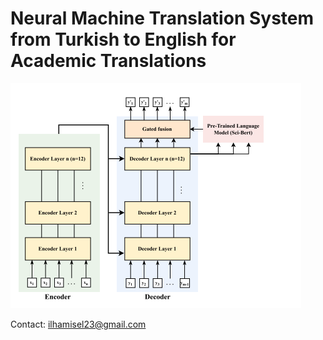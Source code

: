 # Neural Machine Translation System from Turkish to English for Academic Translations

![Proposed Model](https://github.com/ilhamisel/tr-en_translate/blob/master/proposed_model.jpg)



Contact: ilhamisel23@gmail.com

